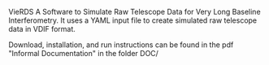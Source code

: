VieRDS
A Software to Simulate Raw Telescope Data for Very Long Baseline Interferometry. It uses a YAML input file to create simulated raw telescope data in VDIF format.

Download, installation, and run instructions can be found in the pdf "Informal Documentation" in the folder DOC/
